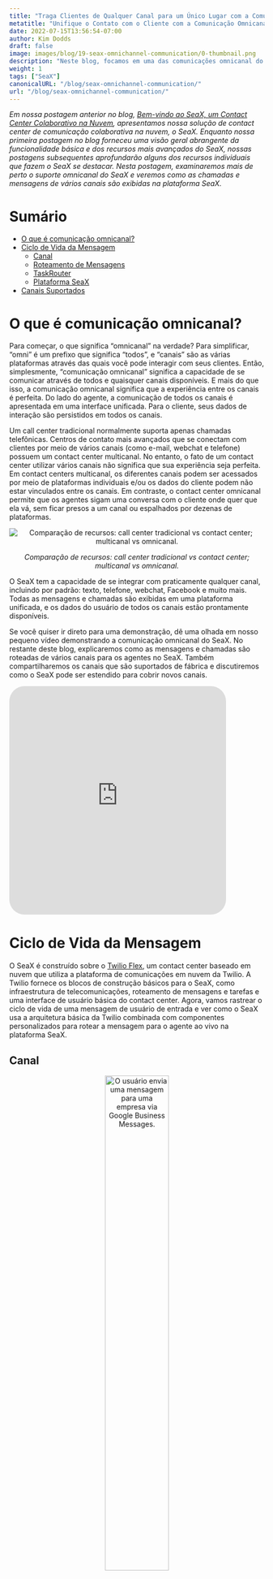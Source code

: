 ```yaml
---
title: "Traga Clientes de Qualquer Canal para um Único Lugar com a Comunicação Omnicanal SeaX"
metatitle: "Unifique o Contato com o Cliente com a Comunicação Omnicanal SeaX"
date: 2022-07-15T13:56:54-07:00
author: Kim Dodds 
draft: false
image: images/blog/19-seax-omnichannel-communication/0-thumbnail.png
description: "Neste blog, focamos em uma das comunicações omnicanal do SeaX, que permite que mensagens de usuários de qualquer canal sejam exibidas na plataforma SeaX."
weight: 1
tags: ["SeaX"]
canonicalURL: "/blog/seax-omnichannel-communication/"
url: "/blog/seax-omnichannel-communication/"
---
```


*Em nossa postagem anterior no blog, [Bem-vindo ao SeaX, um Contact Center Colaborativo na Nuvem](https://seasalt.ai/blog/18-seax-collaborative-cloud-contact-center-introduction/), apresentamos nossa solução de contact center de comunicação colaborativa na nuvem, o SeaX. Enquanto nossa primeira postagem no blog forneceu uma visão geral abrangente da funcionalidade básica e dos recursos mais avançados do SeaX, nossas postagens subsequentes aprofundarão alguns dos recursos individuais que fazem o SeaX se destacar. Nesta postagem, examinaremos mais de perto o suporte omnicanal do SeaX e veremos como as chamadas e mensagens de vários canais são exibidas na plataforma SeaX.*

# Sumário
- [O que é comunicação omnicanal?](#what-is-omnichannel-communication)
- [Ciclo de Vida da Mensagem](#message-lifecycle)
    - [Canal](#channel)
    - [Roteamento de Mensagens](#message-routing)
    - [TaskRouter](#taskrouter)
    - [Plataforma SeaX](#seax-platform)
- [Canais Suportados](#supported-channels)

# O que é comunicação omnicanal?

Para começar, o que significa “omnicanal” na verdade? Para simplificar, “omni” é um prefixo que significa “todos”, e “canais” são as várias plataformas através das quais você pode interagir com seus clientes. Então, simplesmente, “comunicação omnicanal” significa a capacidade de se comunicar através de todos e quaisquer canais disponíveis. E mais do que isso, a comunicação omnicanal significa que a experiência entre os canais é perfeita. Do lado do agente, a comunicação de todos os canais é apresentada em uma interface unificada. Para o cliente, seus dados de interação são persistidos em todos os canais.

Um call center tradicional normalmente suporta apenas chamadas telefônicas. Centros de contato mais avançados que se conectam com clientes por meio de vários canais (como e-mail, webchat e telefone) possuem um contact center multicanal. No entanto, o fato de um contact center utilizar vários canais não significa que sua experiência seja perfeita. Em contact centers multicanal, os diferentes canais podem ser acessados por meio de plataformas individuais e/ou os dados do cliente podem não estar vinculados entre os canais. Em contraste, o contact center omnicanal permite que os agentes sigam uma conversa com o cliente onde quer que ela vá, sem ficar presos a um canal ou espalhados por dezenas de plataformas.

<center>
<img src="/images/blog/19-seax-omnichannel-communication/1-contact-center-comparison.png" alt="Comparação de recursos: call center tradicional vs contact center; multicanal vs omnicanal."/>

*Comparação de recursos: call center tradicional vs contact center; multicanal vs omnicanal.*
</center>

O SeaX tem a capacidade de se integrar com praticamente qualquer canal, incluindo por padrão: texto, telefone, webchat, Facebook e muito mais. Todas as mensagens e chamadas são exibidas em uma plataforma unificada, e os dados do usuário de todos os canais estão prontamente disponíveis.

Se você quiser ir direto para uma demonstração, dê uma olhada em nosso pequeno vídeo demonstrando a comunicação omnicanal do SeaX. No restante deste blog, explicaremos como as mensagens e chamadas são roteadas de vários canais para os agentes no SeaX. Também compartilharemos os canais que são suportados de fábrica e discutiremos como o SeaX pode ser estendido para cobrir novos canais.

<iframe width="85%" height="450px" src="https://www.youtube.com/embed/usb-RK7sHlA" title="Reprodutor de vídeo do YouTube" frameborder="0" allow="accelerometer; autoplay; clipboard-write; encrypted-media; gyroscope; picture-in-picture" allowfullscreen style="border-radius: 30px;"></iframe>

# Ciclo de Vida da Mensagem

O SeaX é construído sobre o [Twilio Flex](https://www.twilio.com/flex), um contact center baseado em nuvem que utiliza a plataforma de comunicações em nuvem da Twilio. A Twilio fornece os blocos de construção básicos para o SeaX, como infraestrutura de telecomunicações, roteamento de mensagens e tarefas e uma interface de usuário básica do contact center. Agora, vamos rastrear o ciclo de vida de uma mensagem de usuário de entrada e ver como o SeaX usa a arquitetura básica da Twilio combinada com componentes personalizados para rotear a mensagem para o agente ao vivo na plataforma SeaX.

## Canal

<center>
<img src="/images/blog/19-seax-omnichannel-communication/2-example-message.jpg" alt="O usuário envia uma mensagem para uma empresa via Google Business Messages.", style="width:50%"/>

*Enviando uma mensagem para uma empresa via Google Business Messages.*
</center>

A jornada de uma mensagem começa com o usuário escrevendo a mensagem e enviando-a em uma plataforma suportada. O exemplo acima mostra alguém enviando uma mensagem para o chatbot Seasalt.ai no Google Business Messages. O Google Business Messages não é suportado pelo Twilio por padrão, então utilizamos um conector de canal personalizado desenvolvido pela Seasalt.ai para conectar a plataforma Google ao Twilio e ao SeaX.

Uma vez que a mensagem é enviada, ela é entregue pelo conector personalizado à API de mensagens do Twilio. Neste ponto, o Twilio cria um novo contexto de conversa para o usuário e se prepara para rotear a mensagem.

## Roteamento de Mensagens

<center>
<img src="/images/blog/19-seax-omnichannel-communication/3-studio-flow.png" alt="Um Studio Flow simples que roteia mensagens para um chatbot ou um agente ao vivo."/>

*Um Studio Flow simples que roteia mensagens para um chatbot ou um agente ao vivo.*
</center>

Uma vez que a mensagem foi recebida pelo Twilio, ela precisa ser roteada para o local correto. Para este propósito, usamos [Twilio Studio Flows](https://www.twilio.com/studio) para determinar se devemos fornecer uma resposta automatizada, encaminhar a mensagem para um chatbot, conectar o usuário com um agente ao vivo ou realizar alguma outra ação.

No exemplo simples fornecido acima, todas as mensagens de entrada serão encaminhadas para um chatbot, a menos que contenham as palavras "agente ao vivo", caso em que o usuário será transferido para um agente ao vivo na plataforma SeaX.

## TaskRouter

<center>
<img src="/images/blog/19-seax-omnichannel-communication/4-taskrouter.png" alt="Diagrama da arquitetura do TaskRouter."/>

*Diagrama da arquitetura do TaskRouter. [Fonte](https://twilio-cms-prod.s3.amazonaws.com/images/taskrouter-diagram.width-800.png).*
</center>

Uma vez que uma mensagem é transferida para o SeaX, o próximo passo é decidir qual agente a receberá. O [TaskRouter da Twilio](https://www.twilio.com/taskrouter) distribui tarefas como mensagens e chamadas telefônicas para os agentes no SeaX que podem melhor lidar com elas. Cada agente no SeaX pode receber habilidades como quais idiomas eles falam, em qual departamento trabalham, se devem lidar com clientes VIP, etc. O TaskRouter verificará as informações conhecidas sobre o usuário e a mensagem e, em seguida, selecionará o trabalhador mais apropriado para lidar com o problema. O Studio Flow da etapa anterior pode ser personalizado para obter informações adicionais (como idioma preferencial) e as informações do cliente podem ser persistidas em conversas e canais para garantir que sua experiência seja perfeita.

## Plataforma SeaX

<center>
<img src="/images/blog/19-seax-omnichannel-communication/5-seax-incoming-messages.png" alt="Chamadas e mensagens recebidas exibidas na plataforma SeaX.", style="width:50%"/>

*Chamadas e mensagens recebidas exibidas na plataforma SeaX.*
</center>

Finalmente, a mensagem de entrada será exibida para o agente apropriado na plataforma SeaX. Os agentes podem lidar com várias tarefas de vários canais simultaneamente. Na imagem acima, um agente tem uma chamada de entrada, mensagem do Facebook e mensagem de webchat. O agente pode aceitar a tarefa ou recusá-la para que seja passada para o próximo agente disponível.

# Canais Suportados

Esperamos que agora esteja mais claro o que é a comunicação omnicanal e como ela aprimora a experiência do usuário e do agente. A pergunta final é: quais canais são realmente suportados de fábrica?

<center>
<img src="/images/blog/19-seax-omnichannel-communication/6-channel-comparison.png" alt="Comparação de canais suportados entre call center tradicional, Twilio Flex básico e SeaX."/>

*Comparação de canais suportados entre call center tradicional, Twilio Flex básico e SeaX.*
</center>

Como mencionado anteriormente, um call center tradicional normalmente suporta apenas chamadas telefônicas. As empresas ainda podem interagir com os clientes nas mídias sociais ou por e-mail, mas essas mensagens não são integradas em uma plataforma unificada.

O Twilio Flex, por outro lado, estabelece as bases para um fantástico contact center omnicanal. No entanto, ele tem poucos canais disponíveis de fábrica. Além de chamadas telefônicas e texto, eles também têm suporte beta para Facebook, WhatsApp e e-mail.

O SeaX se baseia no Flex para adicionar suporte integrado para alguns dos canais mais solicitados: como Google Business Messages, Discord, Line e Instagram. Além disso, a Seasalt.ai está sempre trabalhando com os clientes para trazer novos canais para a linha SeaX. O SeaX é altamente personalizável e facilmente extensível – o que significa que podemos trabalhar com sua empresa para integrar quaisquer canais que você mais desejar.

Obrigado por dedicar seu tempo para ler sobre como o contact center em nuvem SeaX utiliza a comunicação omnicanal para fornecer uma experiência perfeita ao cliente e ao agente. Fique atento à nossa próxima postagem no blog, que explorará o que significa ser um "contact center distribuído". Se você estiver interessado em saber mais imediatamente, preencha nosso [formulário de agendamento de demonstração](https://meetings.hubspot.com/seasalt-ai/seasalt-meeting) para ter uma primeira visão da plataforma SeaX.
